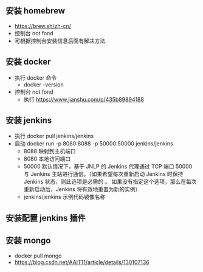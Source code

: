 ## 安装 homebrew

- https://brew.sh/zh-cn/
- 控制台 not fond
- 可根据控制台安装信息后面有解决方法

## 安装 docker

- 执行 docker 命令
  - docker -version
- 控制台 not fond
  - 执行 https://www.jianshu.com/p/435b89894188

## 安装 jenkins

- 执行 docker pull jenkins/jenkins
- 启动 docker run -p 8080:8088 -p 50000:50000 jenkins/jenkins
  - 8088 映射到主机端口
  - 8080 本地访问端口
  - 50000 默认情况下，基于 JNLP 的 Jenkins 代理通过 TCP 端口 50000 与 Jenkins 主站进行通信。（如果希望每次重新启动 Jenkins 时保持 Jenkins 状态，则此选项是必需的 。 如果没有指定这个选项，那么在每次重新启动后，Jenkins 将有效地重置为新的实例）
  - jenkins/jenkins 示例代码镜像名称

## 安装配置 jenkins 插件

## 安装 mongo

- docker pull mongo
- https://blog.csdn.net/AAIT11/article/details/130107136
